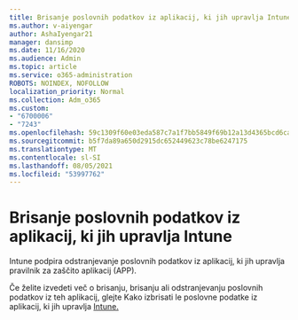 ```yaml
---
title: Brisanje poslovnih podatkov iz aplikacij, ki jih upravlja Intune
ms.author: v-aiyengar
author: AshaIyengar21
manager: dansimp
ms.date: 11/16/2020
ms.audience: Admin
ms.topic: article
ms.service: o365-administration
ROBOTS: NOINDEX, NOFOLLOW
localization_priority: Normal
ms.collection: Adm_o365
ms.custom:
- "6700006"
- "7243"
ms.openlocfilehash: 59c1309f60e03eda587c7a1f7bb5849f69b12a13d4365bcd6ca4e862d0e53e2e
ms.sourcegitcommit: b5f7da89a650d2915dc652449623c78be6247175
ms.translationtype: MT
ms.contentlocale: sl-SI
ms.lasthandoff: 08/05/2021
ms.locfileid: "53997762"
---
```

# <a name="wipe-corporate-data-from-intune-managed-apps"></a>Brisanje poslovnih podatkov iz aplikacij, ki jih upravlja Intune

Intune podpira odstranjevanje poslovnih podatkov iz aplikacij, ki jih upravlja pravilnik za zaščito aplikacij (APP). 

Če želite izvedeti več o brisanju, brisanju ali odstranjevanju poslovnih podatkov iz teh aplikacij, glejte Kako izbrisati le poslovne podatke iz aplikacij, ki jih upravlja [Intune.](https://docs.microsoft.com/mem/intune/apps/apps-selective-wipe)
